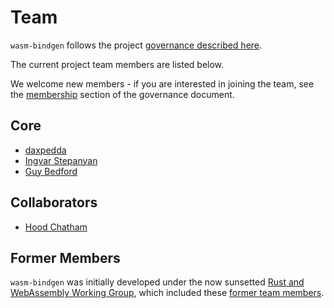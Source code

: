 # Team

`wasm-bindgen` follows the project [governance described here][governance].

The current project team members are listed below.

We welcome new members - if you are interested in joining the team, see the [membership] section of the governance document.

## Core

* [daxpedda](https://github.com/daxpedda)
* [Ingvar Stepanyan](https://github.com/RReverser)
* [Guy Bedford](https://github.com/guybedford)

## Collaborators

* [Hood Chatham](https://github.com/hoodmane)

## Former Members

`wasm-bindgen` was initially developed under the now sunsetted [Rust and WebAssembly Working Group], which included these [former team members]().

[Rust and WebAssembly Working Group]: https://github.com/rustwasm
[former team members]: https://github.com/orgs/rustwasm/people
[governance]: https://wasm-bindgen.github.io/wasm-bindgen/contributing/governance
[membership]: https://wasm-bindgen.github.io/wasm-bindgen/contributing/governance#membership
